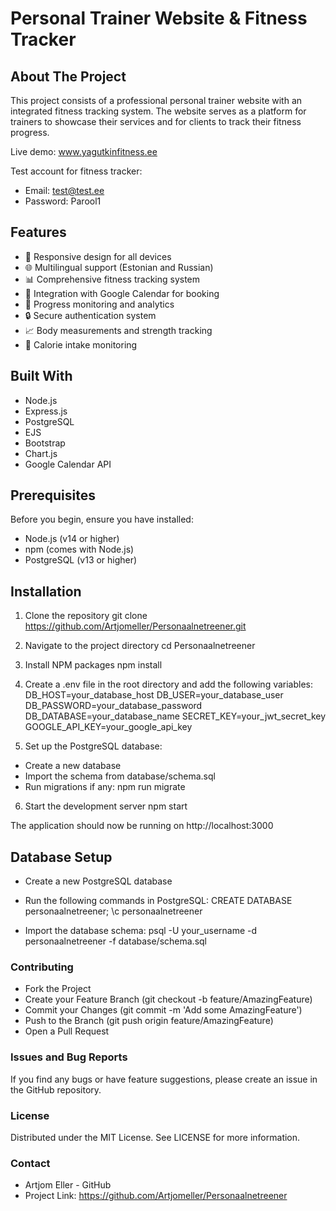 # Personal Trainer Website & Fitness Tracker

## About The Project

This project consists of a professional personal trainer website with an integrated fitness tracking system. The website serves as a platform for trainers to showcase their services and for clients to track their fitness progress.

Live demo: www.yagutkinfitness.ee

Test account for fitness tracker:
- Email: test@test.ee
- Password: Parool1

## Features

- 📱 Responsive design for all devices
- 🌐 Multilingual support (Estonian and Russian)
- 📊 Comprehensive fitness tracking system
- 📅 Integration with Google Calendar for booking
- 💪 Progress monitoring and analytics
- 🔒 Secure authentication system
- 📈 Body measurements and strength tracking
- 🍎 Calorie intake monitoring

## Built With

- Node.js
- Express.js
- PostgreSQL
- EJS
- Bootstrap
- Chart.js
- Google Calendar API

## Prerequisites

Before you begin, ensure you have installed:
- Node.js (v14 or higher)
- npm (comes with Node.js)
- PostgreSQL (v13 or higher)

## Installation

1. Clone the repository
git clone https://github.com/Artjomeller/Personaalnetreener.git

2. Navigate to the project directory
cd Personaalnetreener

3. Install NPM packages
npm install

4. Create a .env file in the root directory and add the following variables:
DB_HOST=your_database_host
DB_USER=your_database_user
DB_PASSWORD=your_database_password
DB_DATABASE=your_database_name
SECRET_KEY=your_jwt_secret_key
GOOGLE_API_KEY=your_google_api_key

5. Set up the PostgreSQL database:
- Create a new database
- Import the schema from database/schema.sql
- Run migrations if any: npm run migrate


6. Start the development server
npm start

The application should now be running on http://localhost:3000

## Database Setup
- Create a new PostgreSQL database
- Run the following commands in PostgreSQL:
CREATE DATABASE personaalnetreener;
\c personaalnetreener

- Import the database schema:
psql -U your_username -d personaalnetreener -f database/schema.sql


### Contributing

- Fork the Project
- Create your Feature Branch (git checkout -b feature/AmazingFeature)
- Commit your Changes (git commit -m 'Add some AmazingFeature')
- Push to the Branch (git push origin feature/AmazingFeature)
- Open a Pull Request

### Issues and Bug Reports
If you find any bugs or have feature suggestions, please create an issue in the GitHub repository.

### License
Distributed under the MIT License. See LICENSE for more information.

### Contact
- Artjom Eller - GitHub
- Project Link: https://github.com/Artjomeller/Personaalnetreener